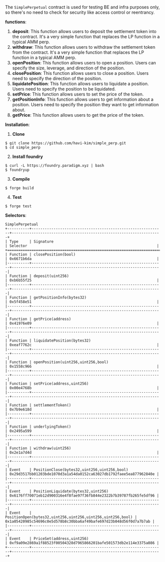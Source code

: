 The `SimplePerpetual` contract is used for testing BE and infra purposes only, so there's no need to check for security like access control or reentrancy.

**functions**:
1. **deposit**: This function allows users to deposit the settlement token into the contract. It's a very simple function that replaces the LP function in a typical AMM perp.
2. **withdraw**: This function allows users to withdraw the settlement token from the contract. It's a very simple function that replaces the LP function in a typical AMM perp.
3. **openPosition**: This function allows users to open a position. Users can specify the size, leverage, and direction of the position.
4. **closePosition**: This function allows users to close a position. Users need to specify the direction of the position.
5. **liquidatePosition**: This function allows users to liquidate a position. Users need to specify the position to be liquidated.
6. **setPrice**: This function allows users to set the price of the token. 
7. **getPositionInfo**: This function allows users to get information about a position. Users need to specify the position they want to get information about.
8. **getPrice**: This function allows users to get the price of the token.

**Installation**:
1. **Clone**
```
$ git clone https://github.com/havi-kim/simple_perp.git
$ cd simple_perp
```

2. **Install foundry**
```
$ curl -L https://foundry.paradigm.xyz | bash
$ foundryup
```

3. **Compile**
```
$ forge build
```

4. **Test**
```
$ forge test
```

**Selectors**:
```
SimplePerpetual
+----------+------------------------------------------------------------+--------------------------------------------------------------------+
| Type     | Signature                                                  | Selector                                                           |
+============================================================================================================================================+
| Function | closePosition(bool)                                        | 0x6671b6da                                                         |
|----------+------------------------------------------------------------+--------------------------------------------------------------------|
| Function | deposit(uint256)                                           | 0xb6b55f25                                                         |
|----------+------------------------------------------------------------+--------------------------------------------------------------------|
| Function | getPositionInfo(bytes32)                                   | 0x5f458e51                                                         |
|----------+------------------------------------------------------------+--------------------------------------------------------------------|
| Function | getPrice(address)                                          | 0x41976e09                                                         |
|----------+------------------------------------------------------------+--------------------------------------------------------------------|
| Function | liquidatePosition(bytes32)                                 | 0xeaf7762c                                                         |
|----------+------------------------------------------------------------+--------------------------------------------------------------------|
| Function | openPosition(uint256,uint256,bool)                         | 0x1558c966                                                         |
|----------+------------------------------------------------------------+--------------------------------------------------------------------|
| Function | setPrice(address,uint256)                                  | 0x00e4768b                                                         |
|----------+------------------------------------------------------------+--------------------------------------------------------------------|
| Function | settlementToken()                                          | 0x7b9e618d                                                         |
|----------+------------------------------------------------------------+--------------------------------------------------------------------|
| Function | underlyingToken()                                          | 0x2495a599                                                         |
|----------+------------------------------------------------------------+--------------------------------------------------------------------|
| Function | withdraw(uint256)                                          | 0x2e1a7d4d                                                         |
|----------+------------------------------------------------------------+--------------------------------------------------------------------|
| Event    | PositionClose(bytes32,uint256,uint256,bool)                | 0x29d3517bb01203bde1070d3a1a54da0152ca63027db1792faee5ea877962840e |
|----------+------------------------------------------------------------+--------------------------------------------------------------------|
| Event    | PositionLiquidate(bytes32,uint256)                         | 0x6176ff70071eb12d900316e4f8fae97f36fb844e2322b7b39787fb265fe5df96 |
|----------+------------------------------------------------------------+--------------------------------------------------------------------|
| Event    | PositionOpen(bytes32,uint256,uint256,uint256,uint256,bool) | 0x1a05420985c54696c0e5d578b8c30bba6af49bafe697d23b048d56f0d7a7b7ab |
|----------+------------------------------------------------------------+--------------------------------------------------------------------|
| Event    | PriceSet(address,uint256)                                  | 0xf9a09e2869a1f88523f00504328d7965866201bafe501573db2e114e3375a086 |
+----------+------------------------------------------------------------+--------------------------------------------------------------------+
```